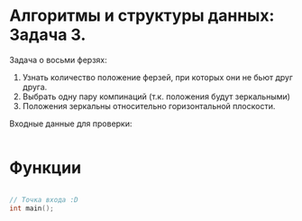 # Алгоритмы и структуры данных: Задача 3.

Задача о восьми ферзях:
1. Узнать количество положение ферзей, при которых они не бьют друг друга.
2. Выбрать одну пару компинаций (т.к. положения будут зеркальными)
3. Положения зеркальны относительно горизонтальной плоскости.

Входные данные для проверки:

```

```

# Функции

```cpp

// Точка входа :D
int main();


```
